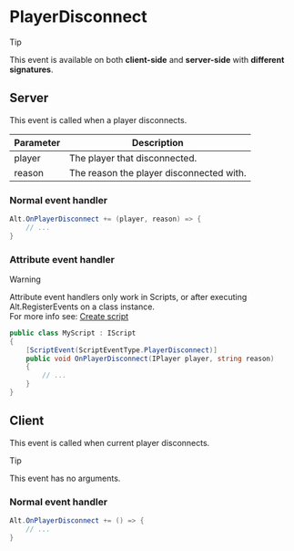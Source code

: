 # PlayerDisconnect

> [!TIP]
> This event is available on both **client-side** and **server-side** with **different signatures**.<br>

## Server

This event is called when a player disconnects.

| Parameter     | Description                                         |
| ------------- | --------------------------------------------------- |
| player        | The player that disconnected.                       |
| reason        | The reason the player disconnected with.            |

### Normal event handler

```csharp
Alt.OnPlayerDisconnect += (player, reason) => {
    // ...
}
```

### Attribute event handler

> [!WARNING]
> Attribute event handlers only work in Scripts, or after executing Alt.RegisterEvents on a class instance.<br>
> For more info see: [Create script](../../getting-started/create-script.md)

```csharp
public class MyScript : IScript
{
    [ScriptEvent(ScriptEventType.PlayerDisconnect)]
    public void OnPlayerDisconnect(IPlayer player, string reason)
    {
        // ...
    }
}
```


## Client


This event is called when current player disconnects.

> [!TIP]
> This event has no arguments.<br>

### Normal event handler

```csharp
Alt.OnPlayerDisconnect += () => {
    // ...
}
```
